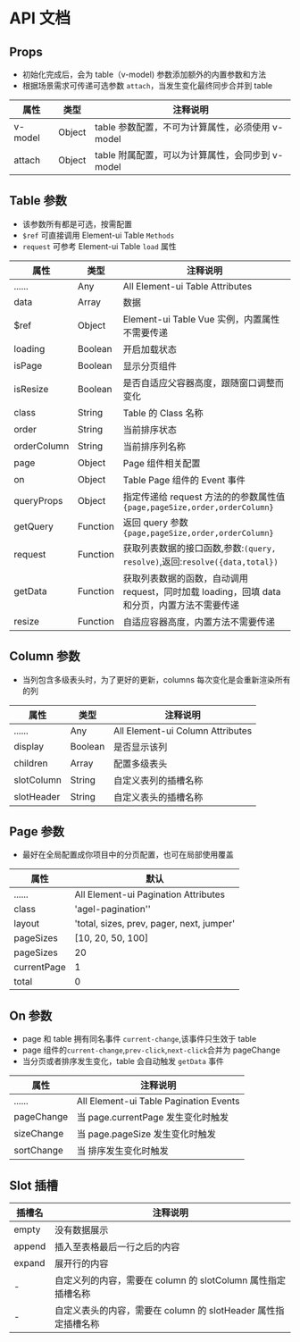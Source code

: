 # API 文档

## Props

- 初始化完成后，会为 table（v-model) 参数添加额外的内置参数和方法
- 根据场景需求可传递可选参数 `attach`，当发生变化最终同步合并到 table

| 属性    | 类型   | 注释说明                                         |
| ------- | ------ | ------------------------------------------------ |
| v-model | Object | table 参数配置，不可为计算属性，必须使用 v-model |
| attach  | Object | table 附属配置，可以为计算属性，会同步到 v-model |

## Table 参数

- 该参数所有都是可选，按需配置
- `$ref` 可直接调用 Element-ui Table `Methods`
- `request` 可参考 Element-ui Table `load` 属性

| 属性        | 类型     | 注释说明                                                                                     |
| ----------- | -------- | -------------------------------------------------------------------------------------------- |
| ......      | Any      | All Element-ui Table Attributes                                                              |
| data        | Array    | 数据                                                                                         |
| \$ref       | Object   | Element-ui Table Vue 实例，内置属性不需要传递                                                |
| loading     | Boolean  | 开启加载状态                                                                                 |
| isPage      | Boolean  | 显示分页组件                                                                                 |
| isResize    | Boolean  | 是否自适应父容器高度，跟随窗口调整而变化                                                     |
| class       | String   | Table 的 Class 名称                                                                          |
| order       | String   | 当前排序状态                                                                                 |
| orderColumn | String   | 当前排序列名称                                                                               |
| page        | Object   | Page 组件相关配置                                                                            |
| on          | Object   | Table Page 组件的 Event 事件                                                                 |
| queryProps  | Object   | 指定传递给 request 方法的的参数属性值 `{page,pageSize,order,orderColumn}`                    |
| getQuery    | Function | 返回 query 参数 `{page,pageSize,order,orderColumn}`                                          |
| request     | Function | 获取列表数据的接口函数,参数:`(query, resolve)`,返回:`resolve({data,total})`                  |
| getData     | Function | 获取列表数据的函数，自动调用 request，同时加载 loading，回填 data 和分页，内置方法不需要传递 |
| resize      | Function | 自适应容器高度，内置方法不需要传递                                                           |

## Column 参数

- 当列包含多级表头时，为了更好的更新，columns 每次变化是会重新渲染所有的列

| 属性       | 类型    | 注释说明                         |
| ---------- | ------- | -------------------------------- |
| ......     | Any     | All Element-ui Column Attributes |
| display    | Boolean | 是否显示该列                     |
| children   | Array   | 配置多级表头                     |
| slotColumn | String  | 自定义表列的插槽名称             |
| slotHeader | String  | 自定义表头的插槽名称             |

## Page 参数

- 最好在全局配置成你项目中的分页配置，也可在局部使用覆盖

| 属性        | 默认                                      |
| ----------- | ----------------------------------------- |
| ......      | All Element-ui Pagination Attributes      |
| class       | 'agel-pagination''                        |
| layout      | 'total, sizes, prev, pager, next, jumper' |
| pageSizes   | [10, 20, 50, 100]                         |
| pageSizes   | 20                                        |
| currentPage | 1                                         |
| total       | 0                                         |

## On 参数

- page 和 table 拥有同名事件 `current-change`,该事件只生效于 table
- page 组件的`current-change`,`prev-click`,`next-click`合并为 pageChange
- 当分页或者排序发生变化，table 会自动触发 `getData` 事件

| 属性       | 注释说明                               |
| ---------- | -------------------------------------- |
| ......     | All Element-ui Table Pagination Events |
| pageChange | 当 page.currentPage 发生变化时触发     |
| sizeChange | 当 page.pageSize 发生变化时触发        |
| sortChange | 当 排序发生变化时触发                  |

## Slot 插槽

| 插槽名 | 注释说明                                                       |
| ------ | -------------------------------------------------------------- |
| empty  | 没有数据展示                                                   |
| append | 插入至表格最后一行之后的内容                                   |
| expand | 展开行的内容                                                   |
| -      | 自定义列的内容，需要在 column 的 slotColumn 属性指定插槽名称   |
| -      | 自定义表头的内容，需要在 column 的 slotHeader 属性指定插槽名称 |
